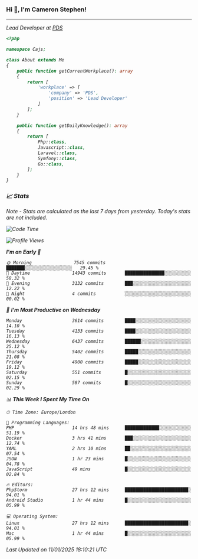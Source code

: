 ### Hi 👋, I'm Cameron Stephen!
<hr>
<p><em>Lead Developer at <a href="https://prindatasolutions.co.uk">PDS</a></p>


```php
<?php

namespace Cajs;

class About extends Me
{
    public function getCurrentWorkplace(): array
    {
        return [
            'workplace' => [
                'company' => 'PDS',
                'position' => 'Lead Developer'
            ]
        ];
    }

    public function getDailyKnowledge(): array
    {
        return [
            Php::class,
            Javascript::class,
            Laravel::class,
            Symfony::class,
            Go::class,
        ];
    }
}
```

### 📈 Stats
<p><em>Note - Stats are calculated as the last 7 days from yesterday. Today's stats are not included.</em></p>


<!--START_SECTION:waka-->
![Code Time](http://img.shields.io/badge/Code%20Time-4%2C184%20hrs%2027%20mins-blue)

![Profile Views](http://img.shields.io/badge/Profile%20Views-0-blue)

**I'm an Early 🐤** 

```text
🌞 Morning                7545 commits        ███████░░░░░░░░░░░░░░░░░░   29.45 % 
🌆 Daytime                14943 commits       ███████████████░░░░░░░░░░   58.32 % 
🌃 Evening                3132 commits        ███░░░░░░░░░░░░░░░░░░░░░░   12.22 % 
🌙 Night                  4 commits           ░░░░░░░░░░░░░░░░░░░░░░░░░   00.02 % 
```
📅 **I'm Most Productive on Wednesday** 

```text
Monday                   3614 commits        ████░░░░░░░░░░░░░░░░░░░░░   14.10 % 
Tuesday                  4133 commits        ████░░░░░░░░░░░░░░░░░░░░░   16.13 % 
Wednesday                6437 commits        ██████░░░░░░░░░░░░░░░░░░░   25.12 % 
Thursday                 5402 commits        █████░░░░░░░░░░░░░░░░░░░░   21.08 % 
Friday                   4900 commits        █████░░░░░░░░░░░░░░░░░░░░   19.12 % 
Saturday                 551 commits         █░░░░░░░░░░░░░░░░░░░░░░░░   02.15 % 
Sunday                   587 commits         █░░░░░░░░░░░░░░░░░░░░░░░░   02.29 % 
```


📊 **This Week I Spent My Time On** 

```text
🕑︎ Time Zone: Europe/London

💬 Programming Languages: 
PHP                      14 hrs 48 mins      █████████████░░░░░░░░░░░░   51.19 % 
Docker                   3 hrs 41 mins       ███░░░░░░░░░░░░░░░░░░░░░░   12.74 % 
YAML                     2 hrs 10 mins       ██░░░░░░░░░░░░░░░░░░░░░░░   07.54 % 
JSON                     1 hr 23 mins        █░░░░░░░░░░░░░░░░░░░░░░░░   04.78 % 
JavaScript               49 mins             █░░░░░░░░░░░░░░░░░░░░░░░░   02.84 % 

🔥 Editors: 
PhpStorm                 27 hrs 12 mins      ████████████████████████░   94.01 % 
Android Studio           1 hr 44 mins        █░░░░░░░░░░░░░░░░░░░░░░░░   05.99 % 

💻 Operating System: 
Linux                    27 hrs 12 mins      ████████████████████████░   94.01 % 
Mac                      1 hr 44 mins        █░░░░░░░░░░░░░░░░░░░░░░░░   05.99 % 
```


 Last Updated on 11/01/2025 18:10:21 UTC
<!--END_SECTION:waka-->
